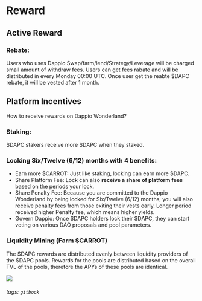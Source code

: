 # Reward 
        
## Active Reward

### Rebate: 
Users who uses Dappio Swap/farm/lend/Strategy/Leverage will be charged small amount of withdraw fees. Users can get fees rabate and will be distributed in every Monday 00:00 UTC. Once user get the reabte $DAPC rebate, it will be vested after 1 month.


## Platform Incentives

How to receive rewards on Dappio Wonderland? 

### Staking:

$DAPC stakers receive more $DAPC when they staked. 

### Locking Six/Twelve (6/12) months with 4 benefits:

- Earn more $CARROT: Just like staking, locking can earn more $DAPC. 
- Share Platform Fee:  Lock can also **receive a share of platform fees** based on the periods your lock. 
- Share Penalty Fee: Because you are committed to the Dappio Wonderland by being locked for Six/Twelve (6/12) months, you will also receive penalty fees from those exiting their vests early. Longer period received higher Penalty fee, which means higher yields.
- Govern Dappio: Once $DAPC holders lock their $DAPC, they can start voting on various DAO proposals and pool parameters.

 
### Liquidity Mining (Farm $CARROT)     

The $DAPC rewards are distributed evenly between liquidity providers of the $DAPC pools. Rewards for the pools are distributed based on the overall TVL of the pools, therefore the APYs of these pools are identical.


![](https://hackmd.io/_uploads/H1mm-uzP9.png)




###### tags: `gitbook`